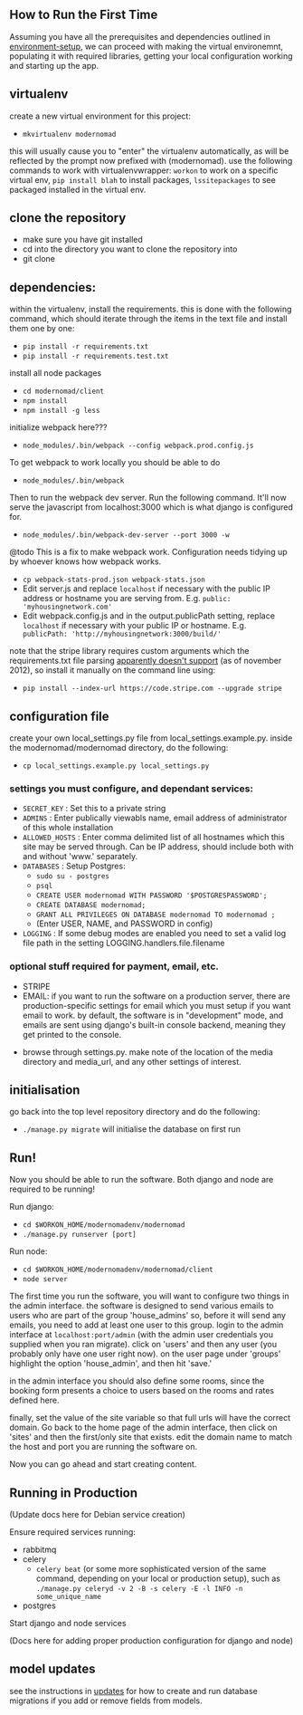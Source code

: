 ## How to Run the First Time

Assuming you have all the prerequisites and dependencies outlined in [environment-setup](environment-setup.md), we can proceed with making the virtual environemnt, populating it with required libraries, getting your local configuration working and starting up the app.

## virtualenv
create a new virtual environment for this project:
- `mkvirtualenv modernomad`

this will usually cause you to "enter" the virtualenv automatically, as will be
reflected by the prompt now prefixed with (modernomad). use the following
commands to work with virtualenvwrapper: `workon` to work on a specific virtual
env, `pip install blah` to install packages, `lssitepackages` to see packaged
installed in the virtual env.

## clone the repository

- make sure you have git installed
- cd into the directory you want to clone the repository into
- git clone

## dependencies:
within the virtualenv, install the requirements. this is done with the following command, which should iterate through the items in the text file and install them one by one:
- `pip install -r requirements.txt`
- `pip install -r requirements.test.txt`

install all node packages
- `cd modernomad/client`
- `npm install`
- `npm install -g less`

initialize webpack here???
- `node_modules/.bin/webpack --config webpack.prod.config.js`

To get webpack to work locally you should be able to do
- `node_modules/.bin/webpack`

Then to run the webpack dev server. Run the following command.
It'll now serve the javascript from localhost:3000 which is what django is
configured for.
- `node_modules/.bin/webpack-dev-server --port 3000 -w`

@todo This is a fix to make webpack work. Configuration needs tidying up by whoever knows how webpack works.
- `cp webpack-stats-prod.json webpack-stats.json`
- Edit server.js and replace `localhost` if necessary with the public IP address or hostname you are serving from. E.g. `public: 'myhousingnetwork.com'`
- Edit webpack.config.js and in the output.publicPath setting, replace `localhost` if necessary with your public IP or hostname. E.g. ` publicPath: 'http://myhousingnetwork:3000/build/'`


note that the stripe library requires custom arguments which the
requirements.txt file parsing [apparently doesn't
support](https://github.com/pypa/pip/pull/515) (as of november 2012), so
install it manually on the command line using:

- `pip install --index-url https://code.stripe.com --upgrade stripe`


## configuration file
create your own local_settings.py file from local_settings.example.py. inside the modernomad/modernomad directory, do the following:
- `cp local_settings.example.py local_settings.py`

### settings you must configure, and dependant services:

* `SECRET_KEY` : Set this to a private string
* `ADMINS`     : Enter publically viewabls name, email address of administrator of this whole installation
* `ALLOWED_HOSTS` : Enter comma delimited list of all hostnames which this site may be served through. Can be IP address, should include both with and without 'www.' separately.
* `DATABASES`  : Setup Postgres:
  * `sudo su - postgres`
  * `psql`
  * `CREATE USER modernomad WITH PASSWORD '$POSTGRESPASSWORD';`
  * `CREATE DATABASE modernomad;`
  * `GRANT ALL PRIVILEGES ON DATABASE modernomad TO modernomad ;`
  * (Enter USER, NAME, and PASSWORD in config)
* `LOGGING` : If some debug modes are enabled you need to set a valid log file path in the setting LOGGING.handlers.file.filename

### optional stuff required for payment, email, etc.

* STRIPE
* EMAIL: if you want to run the software on a production server, there are production-specific settings for email which you must setup if you want email to work. by default, the software is in "development" mode, and emails are sent using django's built-in console backend, meaning they get printed to the console.

- browse through settings.py. make note of the location of the media directory and media_url, and any other settings of interest.

## initialisation

go back into the top level repository directory and do the following:

- `./manage.py migrate` will initialise the database on first run

## Run!

Now you should be able to run the software. Both django and node are required to be running!

Run django:

- `cd $WORKON_HOME/modernomadenv/modernomad`
- `./manage.py runserver [port]`

Run node:

- `cd $WORKON_HOME/modernomadenv/modernomad/client`
- `node server`


The first time you run the software, you will want to configure two things in
the admin interface. the software is designed to send various emails to users
who are part of the group 'house_admins' so, before it will send any emails,
you need to add at least one user to this group. login to the admin interface
at `localhost:port/admin` (with the admin user credentials you supplied when
you ran migrate). click on 'users' and then any user (you probably only have one
user right now). on the user page under 'groups' highlight the option
'house_admin', and then hit 'save.'

in the admin interface you should also define some rooms, since the booking
form presents a choice to users based on the rooms and rates defined here.

finally, set the value of the site variable so that full urls will have the
correct domain. Go back to the home page of the admin interface, then click
on 'sites' and then the first/only site that exists. edit the domain name
to match the host and port you are running the software on.

Now you can go ahead and start creating content.

## Running in Production

(Update docs here for Debian service creation)

Ensure required services running:

- rabbitmq
- celery
   - `celery beat` (or some
  more sophisticated version of the same command, depending on your local or
  production setup), such as `./manage.py celeryd -v 2 -B -s celery -E -l INFO -n some_unique_name`
- postgres

Start django and node services

(Docs here for adding proper production configuration for django and node)

## model updates
see the instructions in [updates](updates.md) for how to create and run database migrations if you add or remove fields from models.




